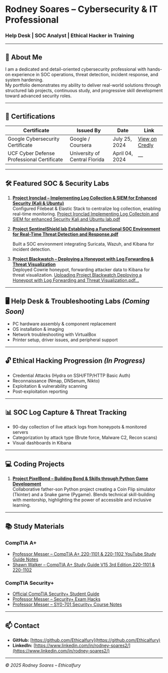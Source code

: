 # Rodney Soares – Cybersecurity & IT Professional
### Help Desk | SOC Analyst | Ethical Hacker in Training

---

## 📝 About Me
I am a dedicated and detail-oriented cybersecurity professional with hands-on experience in SOC operations, threat detection, incident response, and system hardening.  
My portfolio demonstrates my ability to deliver real-world solutions through structured lab projects, continuous study, and progressive skill development toward advanced security roles.

---

## 📜 Certifications

| Certificate | Issued By | Date | Link |
|-------------|-----------|------|------|
| Google Cybersecurity Certificate | Google / Coursera | July 25, 2024 | [View on Credly](https://www.credly.com/badges) |
| UCF Cyber Defense Professional Certificate | University of Central Florida | April 04, 2024 | — |

---

## 🛠 Featured SOC & Security Labs
1. **[Project Ironclad – Implementing Log Collection & SIEM for Enhanced Security (Kali & Ubuntu)](Project%20Ironclad%20Implementing%20Log%20Collectoin%20and%20SIEM%20for%20enhanced%20Security%20Kali%20and%20Ubuntu%20lab.pdf)**  
   Configured Filebeat & Elastic Stack to centralize log collection, enabling real-time monitoring.
   [Project Ironclad Implementing Log Collectoin and SIEM for enhanced Security Kali and Ubuntu lab.pdf](https://github.com/user-attachments/files/21745084/Project.Ironclad.Implementing.Log.Collectoin.and.SIEM.for.enhanced.Security.Kali.and.Ubuntu.lab.pdf)


3. **[Project SentinelShield lab Establishing a Functional SOC Environment for Real-Time Threat Detection and Response.pdf](https://github.com/user-attachments/files/21745157/Project.SentinelShield.lab.Establishing.a.Functional.SOC.Environment.for.Real-Time.Threat.Detection.and.Response.pdf)**

   Built a SOC environment integrating Suricata, Wazuh, and Kibana for incident detection.
   

5. **[Project Blackwatch – Deploying a Honeypot with Log Forwarding & Threat Visualization](Project%20Blackwatch%20Deploying%20a%20Honeypot%20with%20Log%20Forwarding%20and%20Threat%20Visualization.pdf)**  
   Deployed Cowrie honeypot, forwarding attacker data to Kibana for threat visualization.
   [Uploading Project Blackwatch Deploying a Honeypot with Log Forwarding and Threat Visualization.pdf…]()


---

## 🖥 Help Desk & Troubleshooting Labs *(Coming Soon)*
- PC hardware assembly & component replacement  
- OS installation & imaging  
- Network troubleshooting with VirtualBox  
- Printer setup, driver issues, and peripheral support  

---

## 🔓 Ethical Hacking Progression *(In Progress)*
- Credential Attacks (Hydra on SSH/FTP/HTTP Basic Auth)  
- Reconnaissance (Nmap, DNSenum, Nikto)  
- Exploitation & vulnerability scanning  
- Post-exploitation reporting  

---

## 📊 SOC Log Capture & Threat Tracking
- 90-day collection of live attack logs from honeypots & monitored servers  
- Categorization by attack type (Brute force, Malware C2, Recon scans)  
- Visual dashboards in Kibana  

---

## 💻 Coding Projects
1. **[Project PixelBond – Building Bond & Skills through Python Game Development](Project%20PixelBond%20Building%20Bond%20Skills%20through%20Python%20Game%20Development.pdf)**  
   Collaborative father-son Python project creating a Coin Flip simulator (Tkinter) and a Snake game (Pygame). Blends technical skill-building with mentorship, highlighting the power of accessible and inclusive learning.

---

## 📚 Study Materials

### **CompTIA A+**
- [Professor Messer – CompTIA A+ 220-1101 & 220-1102 YouTube Study Guide Notes](Professor%20Messer%20Comptia%20A%20plus%20220-1201%20220-1202%20Youtube%20Study%20Guide%20Notes.docx)
- [Shawn Walker – CompTIA A+ Study Guide V15 3rd Edition 220-1101 & 220-1102](Shawn%20Walker%20V15%203rd%20Edition%20Comptia%20A%20%5EM%20Study%20Guide%20220%20-%201201%20%5E0%201202.docx)

### **CompTIA Security+**
- [Official CompTIA Security+ Student Guide](Downloadable%20Official%20CompTIA%20Security%2B%20Student%20Guide%20%281%29%20%281%29%20%281%29.pdf)
- [Professor Messer – Security+ Exam Hacks](professor-messer-comptia-exam-hacks-v107s.pdf)
- [Professor Messer – SY0-701 Security+ Course Notes](professor-messer-sy0-701-comptia-security-plus-course-notes-v106.pdf)

---

## 📫 Contact
- **GitHub:** [https://github.com/Ethicalfury](https://github.com/Ethicalfury)
- **LinkedIn:** [https://www.linkedin.com/in/rodney-soares2/](https://www.linkedin.com/in/rodney-soares2/)

---
*© 2025 Rodney Soares – Ethicalfury*
